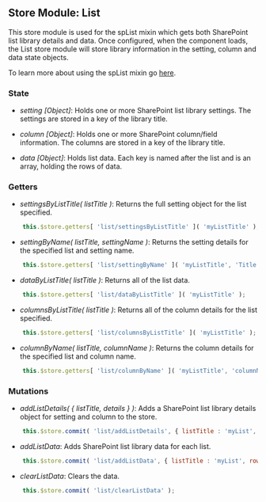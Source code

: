 ## Store Module: List

This store module is used for the spList mixin which gets both SharePoint list library details and data. Once configured, when the component loads, the List store module will store library information in the setting, column and data state objects.

To learn more about using the spList mixin go <a href="../nixins/spList.md">here</a>.

### **State**
- *setting [Object]*: Holds one or more SharePoint list library settings. The settings are stored in a key of the library title.

- *column [Object]*: Holds one or more SharePoint column/field information. The columns are stored in a key of the library title.

- *data [Object]*: Holds list data. Each key is named after the list and is an array, holding the rows of data.

### **Getters**
- *settingsByListTitle( listTitle )*: Returns the full setting object for the list specified.

```javascript
	this.$store.getters[ 'list/settingsByListTitle' ]( 'myListTitle' );
```

- *settingByName( listTitle, settingName )*: Returns the setting details for the specified list and setting name.

```javascript
	this.$store.getters[ 'list/settingByName' ]( 'myListTitle', 'Title' );
```

- *dataByListTitle( listTitle )*: Returns all of the list data.

```javascript
	this.$store.getters[ 'list/dataByListTitle' ]( 'myListTitle' );
```

- *columnsByListTitle( listTitle )*: Returns all of the column details for the list specified.

```javascript
	this.$store.getters[ 'list/columnsByListTitle' ]( 'myListTitle' );
```

- *columnByName( listTitle, columnName )*: Returns the column details for the specified list and column name.

```javascript
	this.$store.getters[ 'list/columnByName' ]( 'myListTitle', 'columnName' );
```

### **Mutations**
- *addListDetails( { listTitle, details } )*: Adds a SharePoint list library details object for setting and column to the store.

```javascript
	this.$store.commit( 'list/addListDetails', { listTitle : 'myList', details : listDetails } );
```

- *addListData*: Adds SharePoint list library data for each list.

```javascript
	this.$store.commit( 'list/addListData', { listTitle : 'myList', rows : listDataRows } );
```

- *clearListData*: Clears the data.

```javascript
	this.$store.commit( 'list/clearListData' );
```
